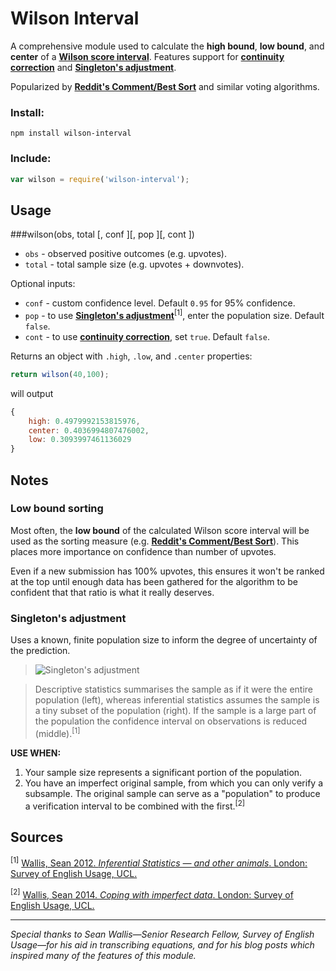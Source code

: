 # Wilson Interval

A comprehensive module used to calculate the **high bound**, **low bound**, and **center** of a **[Wilson score interval](http://en.wikipedia.org/wiki/Binomial_proportion_confidence_interval#Wilson_score_interval)**. Features support for **[continuity correction](http://en.wikipedia.org/wiki/Binomial_proportion_confidence_interval#Wilson_score_interval_with_continuity_correction)** and **[Singleton's adjustment](https://corplingstats.wordpress.com/2012/04/30/inferential-statistics/)**.

Popularized by **[Reddit's Comment/Best Sort](http://amix.dk/blog/post/19588)** and similar voting algorithms.

### Install:

```console
npm install wilson-interval
```

### Include:

```js
var wilson = require('wilson-interval');
```
## Usage


###wilson(obs, total [, conf ][, pop ][, cont ])

- `obs` - observed positive outcomes (e.g. upvotes).
- `total` - total sample size (e.g. upvotes + downvotes).

Optional inputs:

- `conf` - custom confidence level. Default `0.95` for 95% confidence.
- `pop` - to use **[Singleton's adjustment](https://corplingstats.wordpress.com/2012/04/30/inferential-statistics/)**<sup>[1]</sup>, enter the population size. Default `false`.
- `cont` - to use **[continuity correction](http://en.wikipedia.org/wiki/Binomial_proportion_confidence_interval#Wilson_score_interval_with_continuity_correction)**, set `true`. Default `false`.

Returns an object with `.high`, `.low`, and `.center` properties:

```js
return wilson(40,100);
```
will output
```js
{
	high: 0.4979992153815976,
	center: 0.4036994807476002,
	low: 0.3093997461136029 
}
```

## Notes

### Low bound sorting

Most often, the **low bound** of the calculated Wilson score interval will be used as the sorting measure (e.g. **[Reddit's Comment/Best Sort](http://amix.dk/blog/post/19588)**). This places more importance on confidence than number of upvotes. 

Even if a new submission has 100% upvotes, this ensures it won't be ranked at the top until enough data has been gathered for the algorithm to be confident that that ratio is what it really deserves.

### Singleton's adjustment

Uses a known, finite population size to inform the degree of uncertainty of the prediction.

> ![Singleton's adjustment](https://corplingstats.files.wordpress.com/2012/04/popsamp1.png?w=538)

> Descriptive statistics summarises the sample as if it were the entire population (left), whereas inferential statistics assumes the sample is a tiny subset of the population (right). If the sample is a large part of the population the confidence interval on observations is reduced (middle).<sup>[1]</sup>

**USE WHEN:**

1. Your sample size represents a significant portion of the population.
2. You have an imperfect original sample, from which you can only verify a subsample. The original sample can serve as a "population" to produce a verification interval to be combined with the first.<sup>[2]</sup>

## Sources

<sup>[1]</sup> [Wallis, Sean 2012. *Inferential Statistics — and other animals*. London: Survey of English Usage, UCL.](https://corplingstats.wordpress.com/2012/04/30/inferential-statistics/)

<sup>[2]</sup> [Wallis, Sean 2014. *Coping with imperfect data*. London: Survey of English Usage, UCL.](https://corplingstats.wordpress.com/2014/04/10/imperfect-data/)

___
*Special thanks to Sean Wallis—Senior Research Fellow, Survey of English Usage—for his aid in transcribing equations, and for his blog posts which inspired many of the features of this module.*